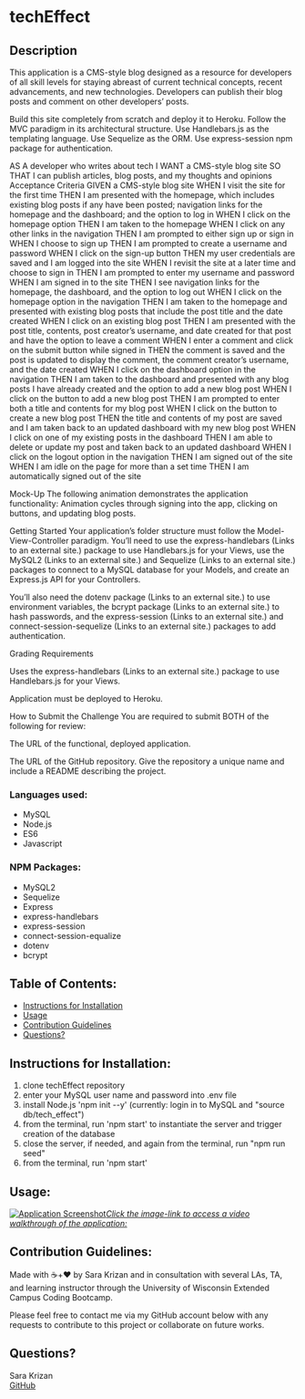 # techEffect

## Description
This application is a CMS-style blog designed as a resource for developers of all skill levels for staying abreast of current technical concepts, recent advancements, and new technologies. Developers can publish their blog posts and comment on other developers’ posts. 

Build this site completely from scratch and deploy it to Heroku. 
Follow the MVC paradigm in its architectural structure.
Use Handlebars.js as the templating language.
Use Sequelize as the ORM.
Use express-session npm package for authentication.

AS A developer who writes about tech
I WANT a CMS-style blog site
SO THAT I can publish articles, blog posts, and my thoughts and opinions
Acceptance Criteria
GIVEN a CMS-style blog site
WHEN I visit the site for the first time
THEN I am presented with the homepage, which includes existing blog posts if any have been posted; navigation links for the homepage and the dashboard; and the option to log in
WHEN I click on the homepage option
THEN I am taken to the homepage
WHEN I click on any other links in the navigation
THEN I am prompted to either sign up or sign in
WHEN I choose to sign up
THEN I am prompted to create a username and password
WHEN I click on the sign-up button
THEN my user credentials are saved and I am logged into the site
WHEN I revisit the site at a later time and choose to sign in
THEN I am prompted to enter my username and password
WHEN I am signed in to the site
THEN I see navigation links for the homepage, the dashboard, and the option to log out
WHEN I click on the homepage option in the navigation
THEN I am taken to the homepage and presented with existing blog posts that include the post title and the date created
WHEN I click on an existing blog post
THEN I am presented with the post title, contents, post creator’s username, and date created for that post and have the option to leave a comment
WHEN I enter a comment and click on the submit button while signed in
THEN the comment is saved and the post is updated to display the comment, the comment creator’s username, and the date created
WHEN I click on the dashboard option in the navigation
THEN I am taken to the dashboard and presented with any blog posts I have already created and the option to add a new blog post
WHEN I click on the button to add a new blog post
THEN I am prompted to enter both a title and contents for my blog post
WHEN I click on the button to create a new blog post
THEN the title and contents of my post are saved and I am taken back to an updated dashboard with my new blog post
WHEN I click on one of my existing posts in the dashboard
THEN I am able to delete or update my post and taken back to an updated dashboard
WHEN I click on the logout option in the navigation
THEN I am signed out of the site
WHEN I am idle on the page for more than a set time
THEN I am automatically signed out of the site 

Mock-Up
The following animation demonstrates the application functionality:
Animation cycles through signing into the app, clicking on buttons, and updating blog posts.

Getting Started
Your application’s folder structure must follow the Model-View-Controller paradigm. You’ll need to use the express-handlebars (Links to an external site.) package to use Handlebars.js for your Views, use the MySQL2 (Links to an external site.) and Sequelize (Links to an external site.) packages to connect to a MySQL database for your Models, and create an Express.js API for your Controllers.

You’ll also need the dotenv package (Links to an external site.) to use environment variables, the bcrypt package (Links to an external site.) to hash passwords, and the express-session (Links to an external site.) and connect-session-sequelize (Links to an external site.) packages to add authentication.


Grading Requirements

Uses the express-handlebars (Links to an external site.) package to use Handlebars.js for your Views.

Application must be deployed to Heroku.


How to Submit the Challenge
You are required to submit BOTH of the following for review:

The URL of the functional, deployed application.

The URL of the GitHub repository. Give the repository a unique name and include a README describing the project.


### Languages used:
- MySQL
- Node.js
- ES6
- Javascript

### NPM Packages:
- MySQL2
- Sequelize
- Express
- express-handlebars
- express-session
- connect-session-equalize
- dotenv
- bcrypt


## Table of Contents:
- [Instructions for Installation](#instructions-for-installation)
- [Usage](#usage)
- [Contribution Guidelines](#contribution-guidelines)
- [Questions?](#questions?)


## <a name="instructions-for-installation">Instructions for Installation</a>:
1. clone techEffect repository
1. enter your MySQL user name and password into .env file
1. install Node.js 'npm init --y'
(currently: login in to MySQL and "source db/tech_effect")
1. from the terminal, run 'npm start' to instantiate the server and trigger creation of the database
1. close the server, if needed, and again from the terminal, run "npm run seed"
1. from the terminal, run 'npm start'


## <a name="usage">Usage</a>:
[![Application Screenshot](./assets/Walkthrough-screenshot.jpg)*Click the image-link to access a video walkthrough of the application:*](https://drive.google.com/file/d/1CLjxrXYo8OLtx0Et6v7oRI7EM2dxlzKD/view)

    
## <a name="contribution-guidelines">Contribution Guidelines</a>:
Made with ☕+❤️ by Sara Krizan and in consultation with several LAs, TA, and learning instructor through the University of Wisconsin Extended Campus Coding Bootcamp.

Please feel free to contact me via my GitHub account below with any requests to contribute to this project or collaborate on future works.
    

## <a name="questions?">Questions?</a> 
Sara Krizan    
[GitHub](https://github.com/SMKrizan)
    
